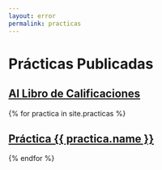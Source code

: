 ```yaml
---
layout: error
permalink: practicas
---
```


# Prácticas Publicadas

## [Al Libro de Calificaciones](https://campusvirtual.ull.es/1920/grade/report/grader/index.php?id=201913778)

{% for practica in site.practicas %}

##  <a href="{{ practica.myurl }}">Práctica {{ practica.name }}</a>


{% endfor %}
